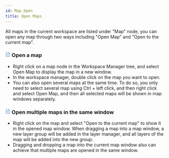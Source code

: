 ```yaml
---
id: Map_Open
title: Open Maps 
---  
```



All maps in the current workspace are listed under "Map" node, you can open any map through two ways including "Open Map" and "Open to the current map".

### ![](../../img/read.gif) Open a map

  * Right click on a map node in the Workspace Manager tree, and select Open Map to display the map in a new window.
  * In the workspace manager, double click on the map you want to open.
  * You can also open several maps at the same time. To do so, you only need to select several map using Ctrl + left click, and then right click and select Open Map, and then all selected maps will be shown in map windows separately.

### ![](../../img/read.gif) Open multiple maps in the same window

  * Right click on the map and select "Open to the current map" to show it in the opened map window. When dragging a map into a map window, a new layer group will be added in the layer manager, and all layers of the map will be added into the new group. 
  * Dragging and dropping a map into the current map window also can achieve that multiple maps are opened in the same window. 